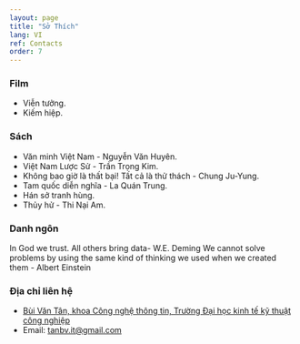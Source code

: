 ```yaml
---
layout: page
title: "Sở Thích"
lang: VI
ref: Contacts
order: 7
---
```

### Film
* Viễn tưởng.
* Kiếm hiệp.

### Sách
* Văn minh Việt Nam - Nguyễn Văn Huyên.
* Việt Nam Lược Sử - Trần Trọng Kim.
* Không bao giờ là thất bại! Tất cả là thử thách - Chung Ju-Yung.
* Tam quốc diễn nghĩa - La Quán Trung.
* Hán sở tranh hùng. 
* Thủy hử - Thi Nại Am.

### Danh ngôn
In God we trust. All others bring data- W.E. Deming
We cannot solve problems by using the same kind of thinking we used when we created them - Albert Einstein

### Địa chỉ liên hệ
* [Bùi Văn Tân, khoa Công nghệ thông tin, Trường Đại học kinh tế kỹ thuật công nghiệp](https://goo.gl/maps/P6Xx9UeHagcydkQw6)
* Email: tanbv.it@gmail.com


